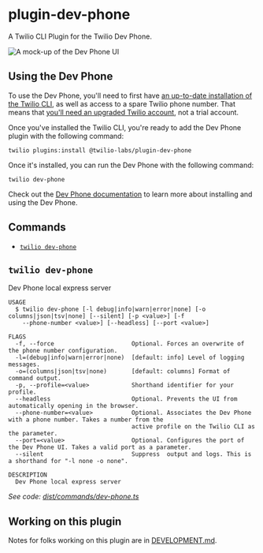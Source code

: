 # plugin-dev-phone

A Twilio CLI Plugin for the Twilio Dev Phone.

![A mock-up of the Dev Phone UI](https://user-images.githubusercontent.com/8594375/162187067-33f8e50e-64f9-4bd0-8cdb-ac10b2ff9b63.png)

## Using the Dev Phone

To use the Dev Phone, you'll need to first have [an up-to-date installation of the Twilio CLI](https://www.twilio.com/docs/content-snippets/twilio-cli-snippets/twilio-cli-installation), as well as access to a spare Twilio phone number. That means that [you'll need an upgraded Twilio account](https://support.twilio.com/hc/en-us/articles/223183208-Upgrading-to-a-paid-Twilio-Account?_ga=2.24955578.160882329.1650457443-360531395.1625234680), not a trial account.

Once you've installed the Twilio CLI, you're ready to add the Dev Phone plugin with the following command:

`twilio plugins:install @twilio-labs/plugin-dev-phone`

Once it's installed, you can run the Dev Phone with the following command:

`twilio dev-phone`

Check out the [Dev Phone documentation](https://www.twilio.com/docs/labs/dev-phone) to learn more about installing and using the Dev Phone.

## Commands
<!-- commands -->
* [`twilio dev-phone`](#twilio-dev-phone)

## `twilio dev-phone`

Dev Phone local express server

```
USAGE
  $ twilio dev-phone [-l debug|info|warn|error|none] [-o columns|json|tsv|none] [--silent] [-p <value>] [-f
    --phone-number <value>] [--headless] [--port <value>]

FLAGS
  -f, --force                      Optional. Forces an overwrite of the phone number configuration.
  -l=(debug|info|warn|error|none)  [default: info] Level of logging messages.
  -o=(columns|json|tsv|none)       [default: columns] Format of command output.
  -p, --profile=<value>            Shorthand identifier for your profile.
  --headless                       Optional. Prevents the UI from automatically opening in the browser.
  --phone-number=<value>           Optional. Associates the Dev Phone with a phone number. Takes a number from the
                                   active profile on the Twilio CLI as the parameter.
  --port=<value>                   Optional. Configures the port of the Dev Phone UI. Takes a valid port as a parameter.
  --silent                         Suppress  output and logs. This is a shorthand for "-l none -o none".

DESCRIPTION
  Dev Phone local express server
```

_See code: [dist/commands/dev-phone.ts](https://github.com/twilio-labs/dev-phone/blob/1.0.0-beta.3/dist/commands/dev-phone.ts)_
<!-- commandsstop -->
 
## Working on this plugin

Notes for folks working on this plugin are in [DEVELOPMENT.md](DEVELOPMENT.md).
